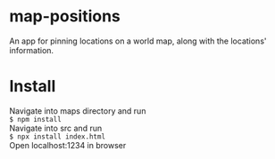 # map-positions
An app for pinning locations on a world map, along with the locations' information.

 # Install 
 Navigate into maps directory and run<br/>
 ```$ npm install```</br>
 Navigate into src and run</br>
 ```$ npx install index.html```</br>
 Open localhost:1234 in browser
